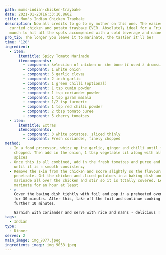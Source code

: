 ```yaml
---
path: mums-indian-chicken-traybake
date: 2021-01-23T16:33:10.860Z
title: Mum's Indian Chicken Traybake
description: Now all credits to go to my mother on this one. The easiest spicy
  curried chicken and potato traybake EVER. Absolutely ideal for a Friday night
  munch to hit all the spots accompanied with a cold beverage and naans
pro_tip: The longer you leave it to marinate, the tastier it'll be!
time: "120"
ingredient:
  - item:
      itemtitle: Spicy Tomato Marinade
      itemcomponents:
        - component: Selection of chicken on the bone (I used 2 drumsticks and 2 thighs)
        - component: 1 white onion
        - component: 5 garlic cloves
        - component: 2 inch garlic
        - component: 1 green chilli (optional)
        - component: 1 tsp cumin powder
        - component: 1 tsp coriander powder
        - component: 1 tsp garam masala
        - component: 1/2 tsp turmeric
        - component: 1 tsp red chilli powder
        - component: 2 tbsp tomato puree
        - component: 5 cherry tomatoes
  - item:
      itemtitle: Extras
      itemcomponents:
        - component: 3 white potatoes, sliced thinly
        - component: Fresh coriander, finely chopped
method:
  - In a food processor, whizz up the garlic, ginger and chilli until finely
    chopped. Then add in the onion, 1 tbsp vegetable oil along with all the dry
    spices
  - Once this is all combined, add in the fresh tomatoes and puree and pulse
    until it is a smooth consistency
  - Remove the skin from the chicken and score slightly so the flavours can
    penetrate. Get the chicken and sliced potatoes in a baking dish and pour the
    marinade all over the chicken and stir so it is totally covered. Leave to
    marinate for an hour at least
  - >-
    Cover the baking dish tightly with foil and pop in a preheated oven at 180C
    for 30 minutes. After this, take off the foil and continue cooking for a
    further 10 minutes.

    Garnish with coriander and serve with rice and naans - delicious !
tags:
  - Indian
type:
  - Dinner
serves: 2
main_image: img_9077.jpeg
ingredients_image: img_9053.jpeg
---
```

